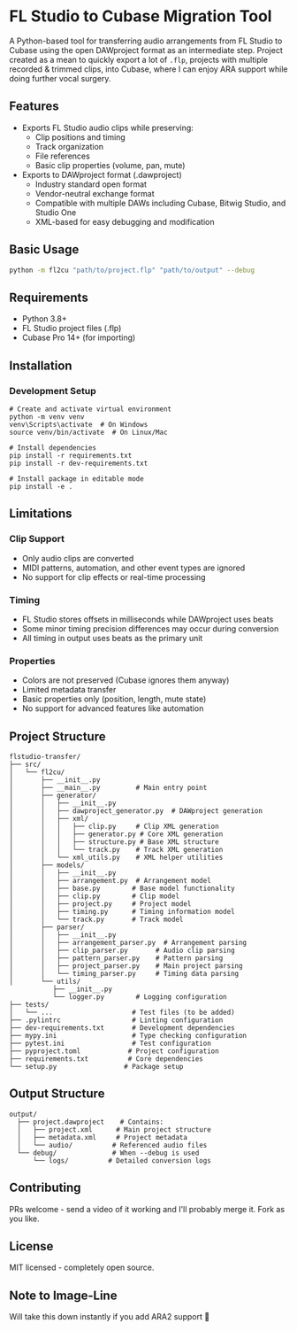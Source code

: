 # FL Studio to Cubase Migration Tool

A Python-based tool for transferring audio arrangements from FL Studio to Cubase using the open DAWproject format as an intermediate step.
Project created as a mean to quickly export a lot of `.flp`, projects with multiple recorded & trimmed clips, into Cubase, where I can enjoy ARA support while doing further vocal surgery.

## Features
- Exports FL Studio audio clips while preserving:
  - Clip positions and timing
  - Track organization
  - File references
  - Basic clip properties (volume, pan, mute)
- Exports to DAWproject format (.dawproject)
  - Industry standard open format
  - Vendor-neutral exchange format
  - Compatible with multiple DAWs including Cubase, Bitwig Studio, and Studio One
  - XML-based for easy debugging and modification

## Basic Usage
```bash
python -m fl2cu "path/to/project.flp" "path/to/output" --debug
```

## Requirements
- Python 3.8+
- FL Studio project files (.flp)
- Cubase Pro 14+ (for importing)

## Installation

### Development Setup
```batch
# Create and activate virtual environment
python -m venv venv
venv\Scripts\activate  # On Windows
source venv/bin/activate  # On Linux/Mac

# Install dependencies
pip install -r requirements.txt
pip install -r dev-requirements.txt

# Install package in editable mode
pip install -e .
```

## Limitations 

### Clip Support
- Only audio clips are converted
- MIDI patterns, automation, and other event types are ignored
- No support for clip effects or real-time processing

### Timing
- FL Studio stores offsets in milliseconds while DAWproject uses beats
- Some minor timing precision differences may occur during conversion
- All timing in output uses beats as the primary unit

### Properties 
- Colors are not preserved (Cubase ignores them anyway)
- Limited metadata transfer
- Basic properties only (position, length, mute state)
- No support for advanced features like automation

## Project Structure
```
flstudio-transfer/
├── src/
│   └── fl2cu/
│       ├── __init__.py
│       ├── __main__.py         # Main entry point
│       ├── generator/
│       │   ├── __init__.py
│       │   ├── dawproject_generator.py  # DAWproject generation
│       │   ├── xml/
│       │   │   ├── clip.py     # Clip XML generation
│       │   │   ├── generator.py # Core XML generation
│       │   │   ├── structure.py # Base XML structure
│       │   │   └── track.py    # Track XML generation
│       │   └── xml_utils.py    # XML helper utilities
│       ├── models/
│       │   ├── __init__.py
│       │   ├── arrangement.py  # Arrangement model
│       │   ├── base.py        # Base model functionality
│       │   ├── clip.py        # Clip model
│       │   ├── project.py     # Project model
│       │   ├── timing.py      # Timing information model
│       │   └── track.py       # Track model
│       ├── parser/
│       │   ├── __init__.py
│       │   ├── arrangement_parser.py  # Arrangement parsing
│       │   ├── clip_parser.py       # Audio clip parsing
│       │   ├── pattern_parser.py    # Pattern parsing
│       │   ├── project_parser.py    # Main project parsing
│       │   └── timing_parser.py     # Timing data parsing
│       └── utils/
           ├── __init__.py
           └── logger.py        # Logging configuration
├── tests/
│   └── ...                    # Test files (to be added)
├── .pylintrc                  # Linting configuration
├── dev-requirements.txt       # Development dependencies
├── mypy.ini                   # Type checking configuration
├── pytest.ini                 # Test configuration
├── pyproject.toml            # Project configuration
├── requirements.txt          # Core dependencies
└── setup.py                 # Package setup

```

## Output Structure
```
output/
  ├── project.dawproject    # Contains:
  │   ├── project.xml      # Main project structure
  │   ├── metadata.xml     # Project metadata  
  │   └── audio/          # Referenced audio files
  └── debug/              # When --debug is used
      └── logs/          # Detailed conversion logs
```

## Contributing
PRs welcome - send a video of it working and I'll probably merge it. Fork as you like.

## License
MIT licensed - completely open source.

## Note to Image-Line
Will take this down instantly if you add ARA2 support 🙏
